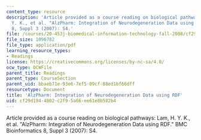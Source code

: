 ```yaml
---
content_type: resource
description: 'Article provided as a course reading on biological pathways: Lam, H.
  Y. K., et al. "AlzPharm: Integration of Neurodegeneration Data using RDF." BMC Bioinformatics
  8, Suppl 3 (2007): S4.'
file: /courses/20-453j-biomedical-information-technology-fall-2008/cf29d1944802c2f95a66ee61e8b582b4_lam_bmc.pdf
file_size: 1096782
file_type: application/pdf
learning_resource_types:
- Readings
license: https://creativecommons.org/licenses/by-nc-sa/4.0/
ocw_type: OCWFile
parent_title: Readings
parent_type: CourseSection
parent_uid: bbaeb71e-93e6-7ef5-09cf-88ed1bf66dff
resourcetype: Document
title: 'AlzPharm: Integration of Neurodegeneration Data using RDF'
uid: cf29d194-4802-c2f9-5a66-ee61e8b582b4
---
```

Article provided as a course reading on biological pathways: Lam, H. Y. K., et al. "AlzPharm: Integration of Neurodegeneration Data using RDF." BMC Bioinformatics 8, Suppl 3 (2007): S4.